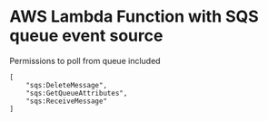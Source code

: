 # AWS Lambda Function with SQS queue event source
Permissions to poll from queue included
```
[
    "sqs:DeleteMessage",
    "sqs:GetQueueAttributes",
    "sqs:ReceiveMessage"
]
```
